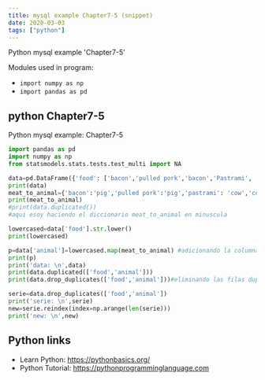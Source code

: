 ```yaml
---
title: mysql example Chapter7-5 (snippet)
date: 2020-03-03
tags: ["python"]
---
```

Python mysql example 'Chapter7-5'


Modules used in program: 
* `import numpy as np`
* `import pandas as pd`

## python Chapter7-5

Python mysql example: Chapter7-5

```python
import pandas as pd
import numpy as np
from statsmodels.stats.tests.test_multi import NA

data=pd.DataFrame({'food': ['bacon','pulled pork','bacon','Pastrami', 'corned beef', 'Bacon','pastrami', 'honey ham','nova lox'],'ounces': [4,3,12,6,7.5,8,3,5,6]})
print(data)
meat_to_animal={'bacon':'pig','pulled pork':'pig','pastrami': 'cow','corned beef':'cow','honey ham':'pig','nova lox':'salmon'}
print(meat_to_animal)
#print(data.duplicated())
#aqui esoy haciendo el diccionario meat_to_animal en minuscula

lowercased=data['food'].str.lower()
print(lowercased)

p=data['animal']=lowercased.map(meat_to_animal) #adicionando la columna animal al dataframe
print(p)
print('data: \n',data)
print(data.duplicated(['food','animal']))
print(data.drop_duplicates(['food','animal']))#eliminando las filas duplicadas a partir das columnas food y animal

serie=data.drop_duplicates(['food','animal'])
print('serie: \n',serie)
new=serie.reindex(index=np.arange(len(serie)))
print('new: \n',new)

```

## Python links

- Learn Python: https://pythonbasics.org/
- Python Tutorial: https://pythonprogramminglanguage.com
